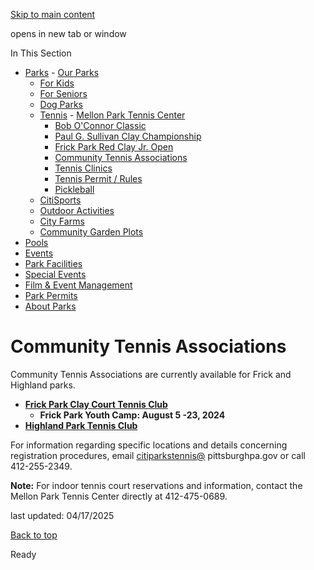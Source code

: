 [Skip to main content](https://www.pittsburghpa.gov/Recreation-Events/Parks/Tennis/Community-Tennis-Associations#main-content)

opens in new tab or window

In This Section

- [Parks](https://www.pittsburghpa.gov/Recreation-Events/Parks)  - [Our Parks](https://www.pittsburghpa.gov/Recreation-Events/Parks/Our-Parks)
  - [For Kids](https://www.pittsburghpa.gov/Recreation-Events/Parks/For-Kids)
  - [For Seniors](https://www.pittsburghpa.gov/Recreation-Events/Parks/For-Seniors)
  - [Dog Parks](https://www.pittsburghpa.gov/Recreation-Events/Parks/Dog-Parks)
  - [Tennis](https://www.pittsburghpa.gov/Recreation-Events/Parks/Tennis)    - [Mellon Park Tennis Center](https://www.pittsburghpa.gov/Recreation-Events/Parks/Tennis/Mellon-Park-Tennis-Center)
    - [Bob O'Connor Classic](https://www.pittsburghpa.gov/Recreation-Events/Parks/Tennis/Bob-OConnor-Classic)
    - [Paul G. Sullivan Clay Championship](https://www.pittsburghpa.gov/Recreation-Events/Parks/Tennis/Paul-G.-Sullivan-Clay-Championship)
    - [Frick Park Red Clay Jr. Open](https://www.pittsburghpa.gov/Recreation-Events/Parks/Tennis/Frick-Park-Red-Clay-Jr.-Open)
    - [Community Tennis Associations](https://www.pittsburghpa.gov/Recreation-Events/Parks/Tennis/Community-Tennis-Associations)
    - [Tennis Clinics](https://www.pittsburghpa.gov/Recreation-Events/Parks/Tennis/Tennis-Clinics)
    - [Tennis Permit / Rules](https://www.pittsburghpa.gov/Recreation-Events/Parks/Tennis/Tennis-Permit-Rules)
    - [Pickleball](https://www.pittsburghpa.gov/Recreation-Events/Parks/Tennis/Pickleball)
  - [CitiSports](https://www.pittsburghpa.gov/Recreation-Events/Parks/CitiSports)
  - [Outdoor Activities](https://www.pittsburghpa.gov/Recreation-Events/Parks/Outdoor-Activities)
  - [City Farms](https://www.pittsburghpa.gov/Recreation-Events/Parks/City-Farms)
  - [Community Garden Plots](https://www.pittsburghpa.gov/Recreation-Events/Parks/Community-Garden-Plots)
- [Pools](https://www.pittsburghpa.gov/Recreation-Events/Pools)
- [Events](https://www.pittsburghpa.gov/Recreation-Events/Events)
- [Park Facilities](https://www.pittsburghpa.gov/Recreation-Events/Park-Facilities)
- [Special Events](https://www.pittsburghpa.gov/Recreation-Events/Special-Events)
- [Film & Event Management](https://www.pittsburghpa.gov/Recreation-Events/Film-Event-Management)
- [Park Permits](https://www.pittsburghpa.gov/Recreation-Events/Park-Permits)
- [About Parks](https://www.pittsburghpa.gov/Recreation-Events/About-Parks)

# Community Tennis Associations

Community Tennis Associations are currently available for Frick and Highland parks.

- [**Frick Park Clay Court Tennis Club**](https://www.frickpark.tennis/)
  - **Frick Park Youth Camp: August 5 -23, 2024**
- [**Highland Park Tennis Club**](https://highlandparktennisclub.org/)

For information regarding specific locations and details concerning registration procedures, email [citiparkstennis@](mailto:citiparkstennis@gmail.com?subject=Citiparks%20Tennis%20Question) pittsburghpa.gov or call 412-255-2349.

**Note:** For indoor tennis court reservations and information, contact the Mellon Park Tennis Center directly at 412-475-0689.

last updated: 04/17/2025

[Back to top](https://www.pittsburghpa.gov/Recreation-Events/Parks/Tennis/Community-Tennis-Associations#body-top)

Ready
